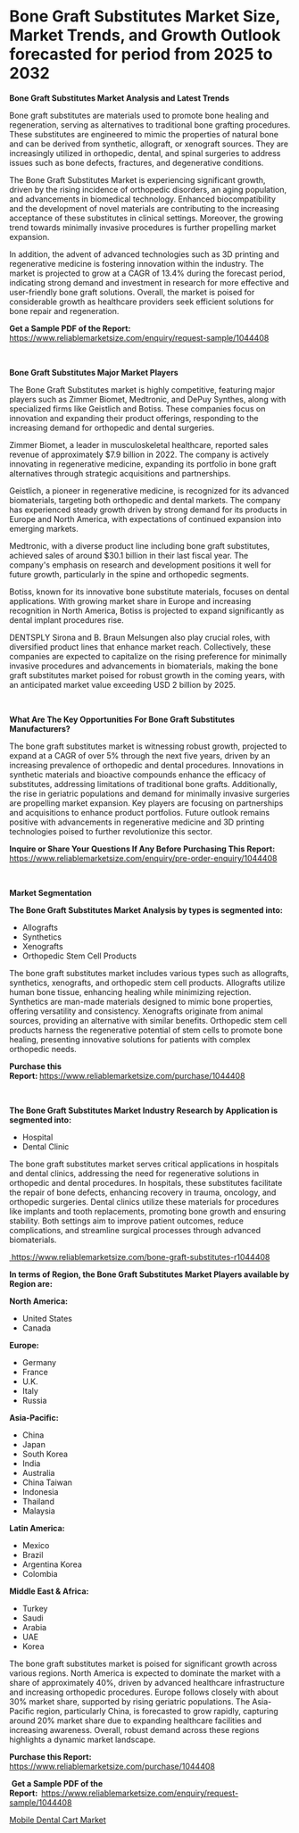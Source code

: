 <p><h1>Bone Graft Substitutes Market Size, Market Trends, and Growth Outlook forecasted for period from 2025 to 2032</h1></p><p><strong>Bone Graft Substitutes Market Analysis and Latest Trends</strong></p>
<p><p>Bone graft substitutes are materials used to promote bone healing and regeneration, serving as alternatives to traditional bone grafting procedures. These substitutes are engineered to mimic the properties of natural bone and can be derived from synthetic, allograft, or xenograft sources. They are increasingly utilized in orthopedic, dental, and spinal surgeries to address issues such as bone defects, fractures, and degenerative conditions.</p><p>The Bone Graft Substitutes Market is experiencing significant growth, driven by the rising incidence of orthopedic disorders, an aging population, and advancements in biomedical technology. Enhanced biocompatibility and the development of novel materials are contributing to the increasing acceptance of these substitutes in clinical settings. Moreover, the growing trend towards minimally invasive procedures is further propelling market expansion.</p><p>In addition, the advent of advanced technologies such as 3D printing and regenerative medicine is fostering innovation within the industry. The market is projected to grow at a CAGR of 13.4% during the forecast period, indicating strong demand and investment in research for more effective and user-friendly bone graft solutions. Overall, the market is poised for considerable growth as healthcare providers seek efficient solutions for bone repair and regeneration.</p></p>
<p><strong>Get a Sample PDF of the Report:&nbsp;</strong> <a href="https://www.reliablemarketsize.com/enquiry/request-sample/1044408?utm_campaign=2925&utm_medium=2&utm_source=Github&utm_content=ia&utm_term=04032025&utm_id=bone-graft-substitutes">https://www.reliablemarketsize.com/enquiry/request-sample/1044408</a></p>
<p>&nbsp;</p>
<p><strong>Bone Graft Substitutes Major Market Players</strong></p>
<p><p>The Bone Graft Substitutes market is highly competitive, featuring major players such as Zimmer Biomet, Medtronic, and DePuy Synthes, along with specialized firms like Geistlich and Botiss. These companies focus on innovation and expanding their product offerings, responding to the increasing demand for orthopedic and dental surgeries.</p><p>Zimmer Biomet, a leader in musculoskeletal healthcare, reported sales revenue of approximately $7.9 billion in 2022. The company is actively innovating in regenerative medicine, expanding its portfolio in bone graft alternatives through strategic acquisitions and partnerships.</p><p>Geistlich, a pioneer in regenerative medicine, is recognized for its advanced biomaterials, targeting both orthopedic and dental markets. The company has experienced steady growth driven by strong demand for its products in Europe and North America, with expectations of continued expansion into emerging markets.</p><p>Medtronic, with a diverse product line including bone graft substitutes, achieved sales of around $30.1 billion in their last fiscal year. The company's emphasis on research and development positions it well for future growth, particularly in the spine and orthopedic segments.</p><p>Botiss, known for its innovative bone substitute materials, focuses on dental applications. With growing market share in Europe and increasing recognition in North America, Botiss is projected to expand significantly as dental implant procedures rise.</p><p>DENTSPLY Sirona and B. Braun Melsungen also play crucial roles, with diversified product lines that enhance market reach. Collectively, these companies are expected to capitalize on the rising preference for minimally invasive procedures and advancements in biomaterials, making the bone graft substitutes market poised for robust growth in the coming years, with an anticipated market value exceeding USD 2 billion by 2025.</p></p>
<p>&nbsp;</p>
<p><strong>What Are The Key Opportunities For Bone Graft Substitutes Manufacturers?</strong></p>
<p><p>The bone graft substitutes market is witnessing robust growth, projected to expand at a CAGR of over 5% through the next five years, driven by an increasing prevalence of orthopedic and dental procedures. Innovations in synthetic materials and bioactive compounds enhance the efficacy of substitutes, addressing limitations of traditional bone grafts. Additionally, the rise in geriatric populations and demand for minimally invasive surgeries are propelling market expansion. Key players are focusing on partnerships and acquisitions to enhance product portfolios. Future outlook remains positive with advancements in regenerative medicine and 3D printing technologies poised to further revolutionize this sector.</p></p>
<p><strong>Inquire or Share Your Questions If Any Before Purchasing This Report:</strong> <a href="https://www.reliablemarketsize.com/enquiry/pre-order-enquiry/1044408?utm_campaign=2925&utm_medium=2&utm_source=Github&utm_content=ia&utm_term=04032025&utm_id=bone-graft-substitutes">https://www.reliablemarketsize.com/enquiry/pre-order-enquiry/1044408</a></p>
<p>&nbsp;</p>
<p><strong>Market Segmentation</strong></p>
<p><strong>The Bone Graft Substitutes Market Analysis by types is segmented into:</strong></p>
<p><ul><li>Allografts</li><li>Synthetics</li><li>Xenografts</li><li>Orthopedic Stem Cell Products</li></ul></p>
<p><p>The bone graft substitutes market includes various types such as allografts, synthetics, xenografts, and orthopedic stem cell products. Allografts utilize human bone tissue, enhancing healing while minimizing rejection. Synthetics are man-made materials designed to mimic bone properties, offering versatility and consistency. Xenografts originate from animal sources, providing an alternative with similar benefits. Orthopedic stem cell products harness the regenerative potential of stem cells to promote bone healing, presenting innovative solutions for patients with complex orthopedic needs.</p></p>
<p><strong>Purchase this Report:&nbsp;</strong><a href="https://www.reliablemarketsize.com/purchase/1044408?utm_campaign=2925&utm_medium=2&utm_source=Github&utm_content=ia&utm_term=04032025&utm_id=bone-graft-substitutes">https://www.reliablemarketsize.com/purchase/1044408</a></p>
<p>&nbsp;</p>
<p><strong>The Bone Graft Substitutes Market Industry Research by Application is segmented into:</strong></p>
<p><ul><li>Hospital</li><li>Dental Clinic</li></ul></p>
<p><p>The bone graft substitutes market serves critical applications in hospitals and dental clinics, addressing the need for regenerative solutions in orthopedic and dental procedures. In hospitals, these substitutes facilitate the repair of bone defects, enhancing recovery in trauma, oncology, and orthopedic surgeries. Dental clinics utilize these materials for procedures like implants and tooth replacements, promoting bone growth and ensuring stability. Both settings aim to improve patient outcomes, reduce complications, and streamline surgical processes through advanced biomaterials.</p></p>
<p><a href="https://www.reliablemarketsize.com/bone-graft-substitutes-r1044408?utm_campaign=2925&utm_medium=2&utm_source=Github&utm_content=ia&utm_term=04032025&utm_id=bone-graft-substitutes">&nbsp;https://www.reliablemarketsize.com/bone-graft-substitutes-r1044408</a></p>
<p><strong>In terms of Region, the Bone Graft Substitutes Market Players available by Region are:</strong></p>
<p>
    <p> <strong> North America: </strong>
        <ul>
            <li>United States</li>
            <li>Canada</li>
        </ul>
        </p> 
    <p> <strong> Europe: </strong>
        <ul>
            <li>Germany</li>
            <li>France</li>
            <li>U.K.</li>
            <li>Italy</li>
            <li>Russia</li>
        </ul>
        </p> 
    <p> <strong> Asia-Pacific: </strong>
        <ul>
            <li>China</li>
            <li>Japan</li>
            <li>South Korea</li>
            <li>India</li>
            <li>Australia</li>
            <li>China Taiwan</li>
            <li>Indonesia</li>
            <li>Thailand</li>
            <li>Malaysia</li>
        </ul>
        </p> 
    <p> <strong> Latin America: </strong>
        <ul>
            <li>Mexico</li>
            <li>Brazil</li>
            <li>Argentina Korea</li>
            <li>Colombia</li>
        </ul>
        </p> 
    <p> <strong> Middle East & Africa: </strong>
        <ul>
            <li>Turkey</li>
            <li>Saudi</li>
            <li>Arabia</li>
            <li>UAE</li>
            <li>Korea</li>
        </ul>
    </p>
    </p>
<p><p>The bone graft substitutes market is poised for significant growth across various regions. North America is expected to dominate the market with a share of approximately 40%, driven by advanced healthcare infrastructure and increasing orthopedic procedures. Europe follows closely with about 30% market share, supported by rising geriatric populations. The Asia-Pacific region, particularly China, is forecasted to grow rapidly, capturing around 20% market share due to expanding healthcare facilities and increasing awareness. Overall, robust demand across these regions highlights a dynamic market landscape.</p></p>
<p><strong>Purchase this Report: </strong><a href="https://www.reliablemarketsize.com/purchase/1044408?utm_campaign=2925&utm_medium=2&utm_source=Github&utm_content=ia&utm_term=04032025&utm_id=bone-graft-substitutes">https://www.reliablemarketsize.com/purchase/1044408</a></p>
<p>&nbsp;<strong>Get a Sample PDF of the Report:&nbsp;&nbsp;</strong><a href="https://www.reliablemarketsize.com/enquiry/request-sample/1044408?utm_campaign=2925&utm_medium=2&utm_source=Github&utm_content=ia&utm_term=04032025&utm_id=bone-graft-substitutes">https://www.reliablemarketsize.com/enquiry/request-sample/1044408</a></p>
<p><strong></strong></p>
<p><p><a href="https://github.com/sadimsamid/Market-Research-Report-List-1/blob/main/mobile-dental-cart-market.md?utm_campaign=2925&utm_medium=2&utm_source=Github&utm_content=ia&utm_term=04032025&utm_id=bone-graft-substitutes">Mobile Dental Cart Market</a></p></p>